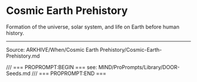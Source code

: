 # Cosmic Earth Prehistory

Formation of the universe, solar system, and life on Earth before human history.

---
Source: ARKHIVE/When/Cosmic Earth Prehistory/Cosmic-Earth-Prehistory.md

/// === PROPROMPT:BEGIN ===
see: MIND/ProPrompts/Library/DOOR-Seeds.md
/// === PROPROMPT:END ===
